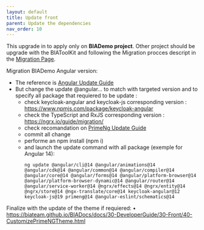 ```yaml
---
layout: default
title: Update front
parent: Update the dependencies
nav_order: 10
---
```


This upgrade in to apply only on **BIADemo project**.
Other project should be upgrade with the BIAToolKit and following the Migration procces descript in the [Migration Page](../MIGRATION.md).


Migration BIADemo Angular version:
- The reference is [Angular Update Guide](https://update.angular.io/)
- But change the update @angular... to match with targeted version and to specify all package that requiered to be update :
  - check keycloak-angular and keycloak-js corresponding version : https://www.npmjs.com/package/keycloak-angular
  - check the TypeScript and RxJS corresponding version : https://ngrx.io/guide/migration/
  - check recomandation on [PrimeNg Update Guide](https://github.com/primefaces/primeng/wiki/Migration-Guide)
  - commit all change
  - performe an npm install (npm i)
  - and launch the update command with all package (exemple for Angular 14):
    ```
    ng update @angular/cli@14 @angular/animations@14 @angular/cdk@14 @angular/common@14 @angular/compiler@14 @angular/core@14 @angular/forms@14 @angular/platform-browser@14 @angular/platform-browser-dynamic@14 @angular/router@14 @angular/service-worker@14 @ngrx/effects@14 @ngrx/entity@14 @ngrx/store@14 @ngx-translate/core@14 keycloak-angular@12 keycloak-js@19 primeng@14 @angular-eslint/schematics@14
    ```
Finalize with the update of the theme if requiered:
•	https://biateam.github.io/BIADocs/docs/30-DeveloperGuide/30-Front/40-CustomizePrimeNGTheme.html



